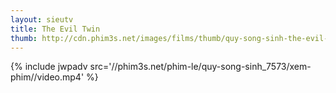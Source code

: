 ```yaml
---
layout: sieutv
title: The Evil Twin
thumb: http://cdn.phim3s.net/images/films/thumb/quy-song-sinh-the-evil-twin-2007.jpg
---
```

{% include jwpadv src='//phim3s.net/phim-le/quy-song-sinh_7573/xem-phim//video.mp4' %}